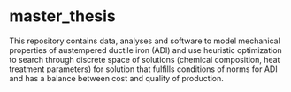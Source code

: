 # master_thesis
This repository contains data, analyses and software to model mechanical properties of austempered ductile iron (ADI) and use heuristic optimization to search through discrete space of solutions (chemical composition, heat treatment parameters) for solution that fulfills conditions of norms for ADI and has a balance between cost and quality of production.
